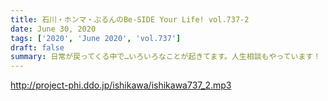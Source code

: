 ```yaml
---
title: 石川・ホンマ・ぶるんのBe-SIDE Your Life! vol.737-2
date: June 30, 2020
tags: ['2020', 'June 2020', 'vol.737']
draft: false
summary: 日常が戻ってくる中で…いろいろなことが起きてます。人生相談もやっています！
---
```


http://project-phi.ddo.jp/ishikawa/ishikawa737_2.mp3
